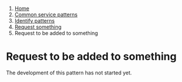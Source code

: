 1.  [Home](/docs/core/contents)
2.	[Common service patterns](/docs/core/common-service-patterns/overview)
3.  [Identify patterns](/docs/documentation/core/common-service-patterns/identify-patterns)
4.  [Request something](/docs/documentation/core/common-service-patterns/service-patterns/request-something/overview)
5.  Request to be added to something

# Request to be added to something

The development of this pattern has not started yet.
